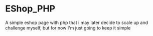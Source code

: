 # EShop_PHP
A simple eshop page with php that i may later decide to scale up and challenge myself, but for now I'm just going to keep it simple
